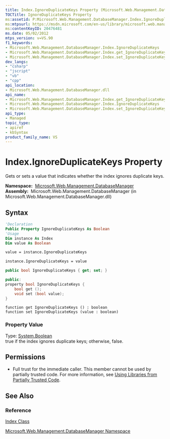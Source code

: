```yaml
---
title: Index.IgnoreDuplicateKeys Property (Microsoft.Web.Management.DatabaseManager)
TOCTitle: IgnoreDuplicateKeys Property
ms:assetid: P:Microsoft.Web.Management.DatabaseManager.Index.IgnoreDuplicateKeys
ms:mtpsurl: https://msdn.microsoft.com/en-us/library/microsoft.web.management.databasemanager.index.ignoreduplicatekeys(v=VS.90)
ms:contentKeyID: 20476481
ms.date: 05/02/2012
mtps_version: v=VS.90
f1_keywords:
- Microsoft.Web.Management.DatabaseManager.Index.IgnoreDuplicateKeys
- Microsoft.Web.Management.DatabaseManager.Index.get_IgnoreDuplicateKeys
- Microsoft.Web.Management.DatabaseManager.Index.set_IgnoreDuplicateKeys
dev_langs:
- "csharp"
- "jscript"
- "vb"
- "cpp"
api_location:
- Microsoft.Web.Management.DatabaseManager.dll
api_name:
- Microsoft.Web.Management.DatabaseManager.Index.get_IgnoreDuplicateKeys
- Microsoft.Web.Management.DatabaseManager.Index.IgnoreDuplicateKeys
- Microsoft.Web.Management.DatabaseManager.Index.set_IgnoreDuplicateKeys
api_type:
- Managed
topic_type:
- apiref
- kbSyntax
product_family_name: VS
---
```


# Index.IgnoreDuplicateKeys Property

Gets or sets a value that indicates whether the index ignores duplicate keys.

**Namespace:**  [Microsoft.Web.Management.DatabaseManager](microsoft-web-management-databasemanager-namespace.md)  
**Assembly:**  Microsoft.Web.Management.DatabaseManager (in Microsoft.Web.Management.DatabaseManager.dll)

## Syntax

```vb
'Declaration
Public Property IgnoreDuplicateKeys As Boolean
'Usage
Dim instance As Index
Dim value As Boolean

value = instance.IgnoreDuplicateKeys

instance.IgnoreDuplicateKeys = value
```

```csharp
public bool IgnoreDuplicateKeys { get; set; }
```

```cpp
public:
property bool IgnoreDuplicateKeys {
    bool get ();
    void set (bool value);
}
```

```jscript
function get IgnoreDuplicateKeys () : boolean
function set IgnoreDuplicateKeys (value : boolean)
```

### Property Value

Type: [System.Boolean](https://msdn.microsoft.com/library/a28wyd50)  
true if the index ignores duplicate keys; otherwise, false.  

## Permissions

  - Full trust for the immediate caller. This member cannot be used by partially trusted code. For more information, see [Using Libraries from Partially Trusted Code](https://msdn.microsoft.com/library/8skskf63).

## See Also

### Reference

[Index Class](index-class-microsoft-web-management-databasemanager.md)

[Microsoft.Web.Management.DatabaseManager Namespace](microsoft-web-management-databasemanager-namespace.md)

